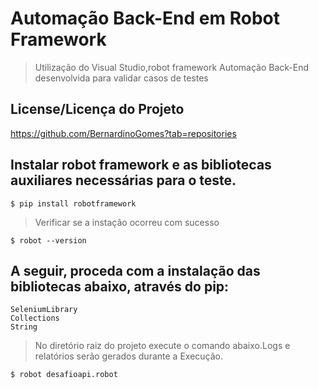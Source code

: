 # Automação Back-End em Robot Framework
> Utilização do Visual Studio,robot framework
> Automação  Back-End  desenvolvida para validar casos de testes

## License/Licença do Projeto
https://github.com/BernardinoGomes?tab=repositories

## Instalar  robot framework e as bibliotecas auxiliares necessárias para o teste.
```
$ pip install robotframework
```
>Verificar se a instação ocorreu com sucesso
```
$ robot --version
```
## A seguir, proceda com a instalação das bibliotecas abaixo, através do pip:
```
SeleniumLibrary
Collections
String

```

>No diretório raiz do projeto execute o comando abaixo.Logs e relatórios serão gerados durante a Execução.
```
$ robot desafioapi.robot
